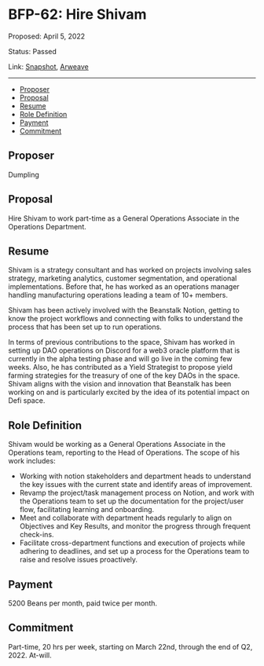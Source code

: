 # BFP-62: Hire Shivam

Proposed: April 5, 2022

Status: Passed

Link: [Snapshot](https://snapshot.org/#/beanstalkfarms.eth/proposal/0xb320b76fbf49491c3a10abba090e6e9ff40df2946e8271888001948bb3dfcdbd), [Arweave](https://arweave.net/UcLetczhGcHqwOq01LCuuxqfI2o42572-MdJVhsuMak)

---

- [Proposer](#proposer)
- [Proposal](#proposal)
- [Resume](#resume)
- [Role Definition](#role-definition)
- [Payment](#payment)
- [Commitment](#commitment)

## Proposer

Dumpling

## Proposal

Hire Shivam to work part-time as a General Operations Associate in the Operations Department. 

## Resume

Shivam is a strategy consultant and has worked on projects involving sales strategy, marketing analytics, customer segmentation, and operational implementations. Before that, he has worked as an operations manager handling manufacturing operations leading a team of 10+ members. 

Shivam has been actively involved with the Beanstalk Notion, getting to know the project workflows and connecting with folks to understand the process that has been set up to run operations. 

In terms of previous contributions to the space, Shivam has worked in setting up DAO operations on Discord for a web3 oracle platform that is currently in the alpha testing phase and will go live in the coming few weeks. Also, he has contributed as a Yield Strategist to propose yield farming strategies for the treasury of one of the key DAOs in the space. Shivam aligns with the vision and innovation that Beanstalk has been working on and is particularly excited by the idea of its potential impact on Defi space.

## Role Definition

Shivam would be working as a General Operations Associate in the Operations team, reporting to the Head of Operations. The scope of his work includes: 

- Working with notion stakeholders and department heads to understand the key issues with the current state and identify areas of improvement.
- Revamp the project/task management process on Notion, and work with the Operations team to set up the documentation for the project/user flow, facilitating learning and onboarding.
- Meet and collaborate with department heads regularly to align on Objectives and Key Results, and monitor the progress through frequent check-ins.
- Facilitate cross-department functions and execution of projects while adhering to deadlines, and set up a process for the Operations team to raise and resolve issues proactively.

## Payment

5200 Beans per month, paid twice per month.

## Commitment

Part-time, 20 hrs per week, starting on March 22nd, through the end of Q2, 2022. At-will.
